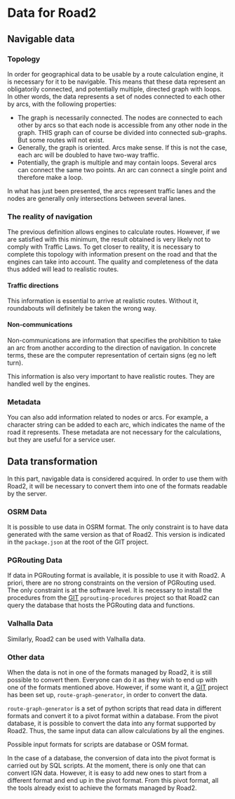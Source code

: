 # Data for Road2

## Navigable data

### Topology

In order for geographical data to be usable by a route calculation engine, it is necessary for it to be navigable. This means that these data represent an obligatorily connected, and potentially multiple, directed graph with loops. In other words, the data represents a set of nodes connected to each other by arcs, with the following properties:
- The graph is necessarily connected. The nodes are connected to each other by arcs so that each node is accessible from any other node in the graph. THIS graph can of course be divided into connected sub-graphs. But some routes will not exist.
- Generally, the graph is oriented. Arcs make sense. If this is not the case, each arc will be doubled to have two-way traffic.
- Potentially, the graph is multiple and may contain loops. Several arcs can connect the same two points. An arc can connect a single point and therefore make a loop.

In what has just been presented, the arcs represent traffic lanes and the nodes are generally only intersections between several lanes.

### The reality of navigation

The previous definition allows engines to calculate routes. However, if we are satisfied with this minimum, the result obtained is very likely not to comply with Traffic Laws. To get closer to reality, it is necessary to complete this topology with information present on the road and that the engines can take into account. The quality and completeness of the data thus added will lead to realistic routes.

#### Traffic directions

This information is essential to arrive at realistic routes. Without it, roundabouts will definitely be taken the wrong way.

#### Non-communications

Non-communications are information that specifies the prohibition to take an arc from another according to the direction of navigation. In concrete terms, these are the computer representation of certain signs (eg no left turn).

This information is also very important to have realistic routes. They are handled well by the engines.

### Metadata

You can also add information related to nodes or arcs. For example, a character string can be added to each arc, which indicates the name of the road it represents. These metadata are not necessary for the calculations, but they are useful for a service user.

## Data transformation

In this part, navigable data is considered acquired. In order to use them with Road2, it will be necessary to convert them into one of the formats readable by the server.

### OSRM Data

It is possible to use data in OSRM format. The only constraint is to have data generated with the same version as that of Road2. This version is indicated in the `package.json` at the root of the GIT project.

### PGRouting Data

If data in PGRouting format is available, it is possible to use it with Road2. A priori, there are no strong constraints on the version of PGRouting used. The only constraint is at the software level. It is necessary to install the procedures from the [GIT](https://github.com/IGNF/pgrouting-procedures) `pgrouting-procedures` project so that Road2 can query the database that hosts the PGRouting data and functions.

### Valhalla Data

Similarly, Road2 can be used with Valhalla data.

### Other data

When the data is not in one of the formats managed by Road2, it is still possible to convert them. Everyone can do it as they wish to end up with one of the formats mentioned above. However, if some want it, a [GIT](https://github.com/IGNF/route-graph-generator) project has been set up, `route-graph-generator`, in order to convert the data.

`route-graph-generator` is a set of python scripts that read data in different formats and convert it to a pivot format within a database. From the pivot database, it is possible to convert the data into any format supported by Road2. Thus, the same input data can allow calculations by all the engines.

Possible input formats for scripts are database or OSM format.

In the case of a database, the conversion of data into the pivot format is carried out by SQL scripts. At the moment, there is only one that can convert IGN data. However, it is easy to add new ones to start from a different format and end up in the pivot format. From this pivot format, all the tools already exist to achieve the formats managed by Road2.